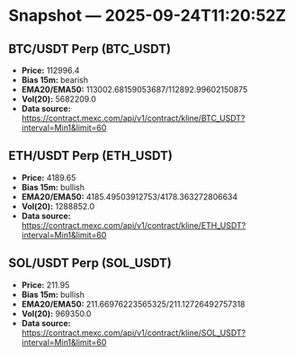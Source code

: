 # Snapshot — 2025-09-24T11:20:52Z

## BTC/USDT Perp (BTC_USDT)
- **Price:** 112996.4
- **Bias 15m:** bearish
- **EMA20/EMA50:** 113002.68159053687/112892.99602150875
- **Vol(20):** 5682209.0
- **Data source:** https://contract.mexc.com/api/v1/contract/kline/BTC_USDT?interval=Min1&limit=60

## ETH/USDT Perp (ETH_USDT)
- **Price:** 4189.65
- **Bias 15m:** bullish
- **EMA20/EMA50:** 4185.49503912753/4178.363272806634
- **Vol(20):** 1288852.0
- **Data source:** https://contract.mexc.com/api/v1/contract/kline/ETH_USDT?interval=Min1&limit=60

## SOL/USDT Perp (SOL_USDT)
- **Price:** 211.95
- **Bias 15m:** bullish
- **EMA20/EMA50:** 211.66976223565325/211.12726492757318
- **Vol(20):** 969350.0
- **Data source:** https://contract.mexc.com/api/v1/contract/kline/SOL_USDT?interval=Min1&limit=60
